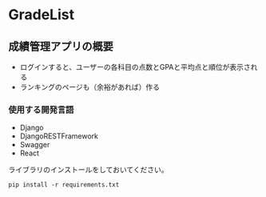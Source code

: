 # GradeList

## 成績管理アプリの概要

- ログインすると、ユーザーの各科目の点数とGPAと平均点と順位が表示される
- ランキングのページも（余裕があれば）作る

### 使用する開発言語

- Django
- DjangoRESTFramework
- Swagger
- React

ライブラリのインストールをしておいてください。

```bash:Command
pip install -r requirements.txt
```